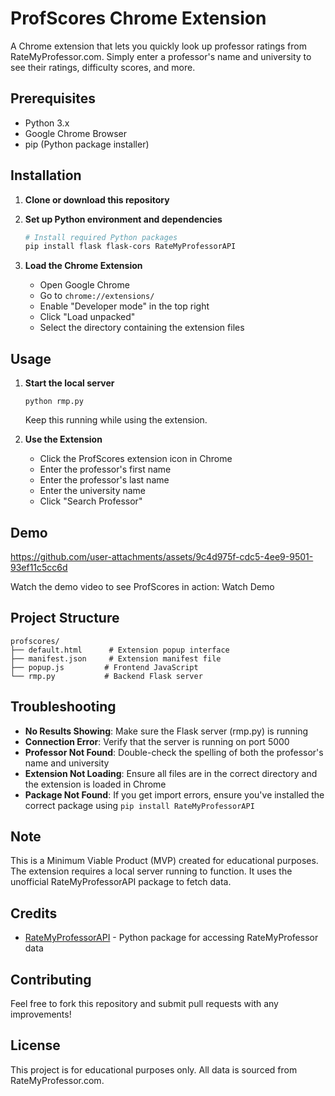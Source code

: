 # ProfScores Chrome Extension

A Chrome extension that lets you quickly look up professor ratings from RateMyProfessor.com. Simply enter a professor's name and university to see their ratings, difficulty scores, and more.

## Prerequisites

- Python 3.x
- Google Chrome Browser
- pip (Python package installer)

## Installation

1. **Clone or download this repository**

2. **Set up Python environment and dependencies**
   ```bash
   # Install required Python packages
   pip install flask flask-cors RateMyProfessorAPI
   ```

3. **Load the Chrome Extension**
   - Open Google Chrome
   - Go to `chrome://extensions/`
   - Enable "Developer mode" in the top right
   - Click "Load unpacked"
   - Select the directory containing the extension files

## Usage



1. **Start the local server**
   ```
   python rmp.py
   ```
   Keep this running while using the extension.

2. **Use the Extension**
   - Click the ProfScores extension icon in Chrome
   - Enter the professor's first name
   - Enter the professor's last name
   - Enter the university name
   - Click "Search Professor"
  
## Demo

https://github.com/user-attachments/assets/9c4d975f-cdc5-4ee9-9501-93ef11c5cc6d

Watch the demo video to see ProfScores in action: Watch Demo

## Project Structure
```
profscores/
├── default.html      # Extension popup interface
├── manifest.json     # Extension manifest file
├── popup.js         # Frontend JavaScript
└── rmp.py           # Backend Flask server
```

## Troubleshooting

- **No Results Showing**: Make sure the Flask server (rmp.py) is running
- **Connection Error**: Verify that the server is running on port 5000
- **Professor Not Found**: Double-check the spelling of both the professor's name and university
- **Extension Not Loading**: Ensure all files are in the correct directory and the extension is loaded in Chrome
- **Package Not Found**: If you get import errors, ensure you've installed the correct package using `pip install RateMyProfessorAPI`

## Note
This is a Minimum Viable Product (MVP) created for educational purposes. The extension requires a local server running to function. It uses the unofficial RateMyProfessorAPI package to fetch data.

## Credits
- [RateMyProfessorAPI](https://pypi.org/project/RateMyProfessorAPI/) - Python package for accessing RateMyProfessor data

## Contributing

Feel free to fork this repository and submit pull requests with any improvements!

## License

This project is for educational purposes only. All data is sourced from RateMyProfessor.com.

